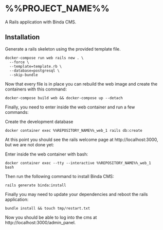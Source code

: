 # %%PROJECT_NAME%%

A Rails application with Binda CMS.

## Installation

Generate a rails skeleton using the provided template file.

```
docker-compose run web rails new . \
  --force \
  --template=template.rb \
  --database=postgresql \
  --skip-bundle
```

Now that every file is in place you can rebuild the web image and create the containers
with this command:

```
docker-compose build web && docker-compose up --detach
```

Finally, you need to enter inside the web container and run a few commands:

Create the development database
```
docker container exec %%REPOSITORY_NAME%%_web_1 rails db:create
```

At this point you should see the rails welcome page at http://localhost:3000, but we are not done yet:

Enter inside the web container with bash:
```
docker container exec --tty --interactive %%REPOSITORY_NAME%%_web_1 bash
```

Then run the following command to install Binda CMS:
```
rails generate binda:install
```

Finally you may need to update your dependencies and reboot the rails application:
```
bundle install && touch tmp/restart.txt
```

Now you should be able to log into the cms at http://localhost:3000/admin_panel.